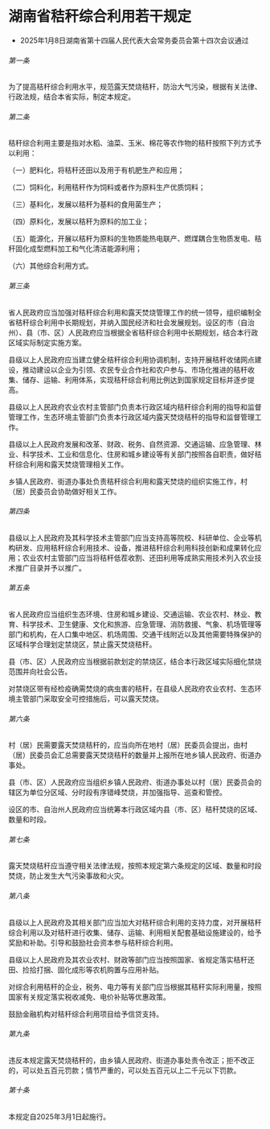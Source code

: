 # 湖南省秸秆综合利用若干规定

- 2025年1月8日湖南省第十四届人民代表大会常务委员会第十四次会议通过

<!-- INFO END -->

###### 第一条

为了提高秸秆综合利用水平，规范露天焚烧秸秆，防治大气污染，根据有关法律、行政法规，结合本省实际，制定本规定。

###### 第二条

秸秆综合利用主要是指对水稻、油菜、玉米、棉花等农作物的秸秆按照下列方式予以利用：

（一）肥料化，将秸秆还田以及用于有机肥生产和应用；

（二）饲料化，利用秸秆作为饲料或者作为原料生产优质饲料；

（三）基料化，发展以秸秆为基料的食用菌生产；

（四）原料化，发展以秸秆为原料的加工业；

（五）能源化，开展以秸秆为原料的生物质能热电联产、燃煤耦合生物质发电、秸秆固化成型燃料加工和气化清洁能源利用；

（六）其他综合利用方式。

###### 第三条

省人民政府应当加强对秸秆综合利用和露天焚烧管理工作的统一领导，组织编制全省秸秆综合利用中长期规划，并纳入国民经济和社会发展规划。设区的市（自治州）、县（市、区）人民政府应当根据全省秸秆综合利用中长期规划，结合本行政区域实际制定实施方案。

县级以上人民政府应当建立健全秸秆综合利用协调机制，支持开展秸秆收储网点建设，推动建设以企业为引领、农民专业合作社和农户参与、市场化推进的秸秆收集、储存、运输、利用体系，实现秸秆综合利用比例达到国家规定目标并逐步提高。

县级以上人民政府农业农村主管部门负责本行政区域内秸秆综合利用的指导和监督管理工作，生态环境主管部门负责本行政区域内露天焚烧秸秆的指导和监督管理工作。

县级以上人民政府发展和改革、财政、税务、自然资源、交通运输、应急管理、林业、科学技术、工业和信息化、住房和城乡建设等有关部门按照各自职责，做好秸秆综合利用和露天焚烧管理相关工作。

乡镇人民政府、街道办事处负责秸秆综合利用和露天焚烧的组织实施工作，村（居）民委员会协助做好相关工作。

###### 第四条

县级以上人民政府及其科学技术主管部门应当支持高等院校、科研单位、企业等机构研发、应用秸秆综合利用技术、设备，推进秸秆综合利用科技创新和成果转化应用；农业农村主管部门应当将秸秆低茬收割、还田利用等成熟实用技术列入农业技术推广目录并予以推广。

###### 第五条

省人民政府应当组织生态环境、住房和城乡建设、交通运输、农业农村、林业、教育、科学技术、卫生健康、文化和旅游、应急管理、消防救援、气象、机场管理等部门和机构，在人口集中地区、机场周围、交通干线附近以及其他需要特殊保护的区域科学合理划定禁烧区，禁止露天焚烧秸秆。

县（市、区）人民政府应当根据前款划定的禁烧区，结合本行政区域实际细化禁烧范围并向社会公告。

对禁烧区带有经检疫确需焚烧的病虫害的秸秆，在县级人民政府农业农村、生态环境主管部门采取安全可控措施后，可以露天焚烧。

###### 第六条

村（居）民需要露天焚烧秸秆的，应当向所在地村（居）民委员会提出，由村（居）民委员会汇总需要露天焚烧秸秆的数量并上报所在地乡镇人民政府、街道办事处。

县（市、区）人民政府应当组织乡镇人民政府、街道办事处以村（居）民委员会的辖区为单位分区域、分时段有序错峰焚烧，并加强指导、巡查和管控。

设区的市、自治州人民政府应当统筹本行政区域内县（市、区）秸秆焚烧的区域、数量和时段。

###### 第七条

露天焚烧秸秆应当遵守相关法律法规，按照本规定第六条规定的区域、数量和时段焚烧，防止发生大气污染事故和火灾。

###### 第八条

县级以上人民政府及其相关部门应当加大对秸秆综合利用的支持力度，对开展秸秆综合利用以及对秸秆进行收集、储存、运输、利用相关配套基础设施建设的，给予奖励和补助。引导和鼓励社会资本参与秸秆综合利用。

县级以上人民政府及其农业农村、财政等部门应当按照国家、省规定落实秸秆还田、捡拾打捆、固化成形等农机购置与应用补贴。

对综合利用秸秆的企业，税务、电力等有关部门应当根据其秸秆实际利用量，按照国家有关规定落实税收减免、电价补贴等优惠政策。

鼓励金融机构对秸秆综合利用项目给予信贷支持。

###### 第九条

违反本规定露天焚烧秸秆的，由乡镇人民政府、街道办事处责令改正；拒不改正的，可以处五百元罚款；情节严重的，可以处五百元以上二千元以下罚款。

###### 第十条

本规定自2025年3月1日起施行。
